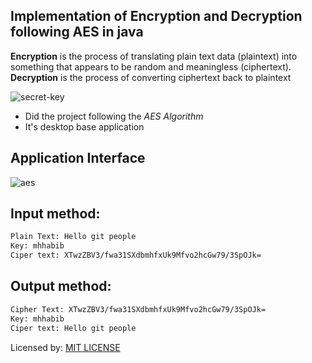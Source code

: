 ## Implementation of Encryption and Decryption following AES in java
**Encryption** is the process of translating plain text data (plaintext) into something that appears to be random and meaningless (ciphertext). **Decryption** is the process of converting ciphertext back to plaintext

![secret-key](https://user-images.githubusercontent.com/17263976/47449703-1a170900-d7e5-11e8-8b1d-d8eb18cf5152.png)

* Did the project following the *AES Algorithm* 
* It's desktop base application

## Application Interface
![aes](https://user-images.githubusercontent.com/17263976/47450144-48491880-d7e6-11e8-864b-6738d1ed18b2.png)


## Input method:
```sh
Plain Text: Hello git people
Key: mhhabib
Ciper text: XTwzZBV3/fwa31SXdbmhfxUk9Mfvo2hcGw79/3SpOJk=
```
## Output method:
```sh
Cipher Text: XTwzZBV3/fwa31SXdbmhfxUk9Mfvo2hcGw79/3SpOJk=
Key: mhhabib
Ciper text: Hello git people
```


Licensed by: [MIT LICENSE](License)
